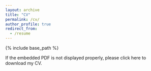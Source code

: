 ```yaml
---
layout: archive
title: "CV"
permalink: /cv/
author_profile: true
redirect_from:
  - /resume
---
```


{% include base_path %}

If the embedded PDF is not displayed properly, please click here to download my CV.

<center>
  <object data=
"https://jeangjy.github.io/files/paper1.pdf#navpanes=0" width="700" height="600">
  </object>
</center>